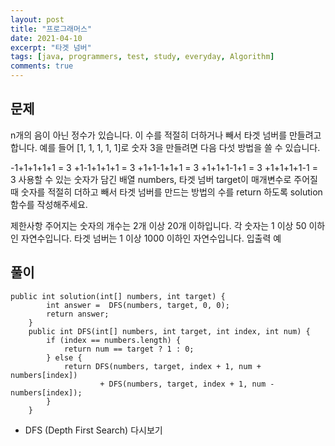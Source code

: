 ```yaml
---
layout: post
title: "프로그래머스"
date: 2021-04-10
excerpt: "타겟 넘버"
tags: [java, programmers, test, study, everyday, Algorithm]
comments: true
---
```



## 문제
 n개의 음이 아닌 정수가 있습니다. 이 수를 적절히 더하거나 빼서 타겟 넘버를 만들려고 합니다. 예를 들어 [1, 1, 1, 1, 1]로 숫자 3을 만들려면 다음 다섯 방법을 쓸 수 있습니다.

-1+1+1+1+1 = 3
+1-1+1+1+1 = 3
+1+1-1+1+1 = 3
+1+1+1-1+1 = 3
+1+1+1+1-1 = 3
사용할 수 있는 숫자가 담긴 배열 numbers, 타겟 넘버 target이 매개변수로 주어질 때 숫자를 적절히 더하고 빼서 타겟 넘버를 만드는 방법의 수를 return 하도록 solution 함수를 작성해주세요.

제한사항
주어지는 숫자의 개수는 2개 이상 20개 이하입니다.
각 숫자는 1 이상 50 이하인 자연수입니다.
타겟 넘버는 1 이상 1000 이하인 자연수입니다.
입출력 예


## 풀이


```
public int solution(int[] numbers, int target) {
        int answer =  DFS(numbers, target, 0, 0);
        return answer;
    }
    public int DFS(int[] numbers, int target, int index, int num) {
		if (index == numbers.length) {
			return num == target ? 1 : 0;
		} else {
			return DFS(numbers, target, index + 1, num + numbers[index])
					+ DFS(numbers, target, index + 1, num - numbers[index]);
		}
	}
```
* DFS (Depth First Search) 다시보기

